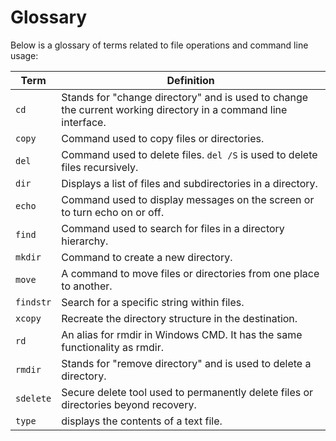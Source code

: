 # Glossary

Below is a glossary of terms related to file operations and command line usage:

| Term | Definition |
|------|------------|
| `cd` | Stands for "change directory" and is used to change the current working directory in a command line interface. |
| `copy` | Command used to copy files or directories. |
| `del` | Command used to delete files. `del /S` is used to delete files recursively. |
| `dir` | Displays a list of files and subdirectories in a directory. |
| `echo` | Command used to display messages on the screen or to turn echo on or off. |
| `find` | Command used to search for files in a directory hierarchy. |
| `mkdir` | Command to create a new directory. |
| `move` | A command to move files or directories from one place to another. |
| `findstr`| Search for a specific string within files. |
| `xcopy` | Recreate the directory structure in the destination. |
| `rd` | An alias for rmdir in Windows CMD. It has the same functionality as rmdir.|
| `rmdir` | Stands for "remove directory" and is used to delete a directory. |
| `sdelete` | Secure delete tool used to permanently delete files or directories beyond recovery.|
|`type` | displays the contents of a text file. |
